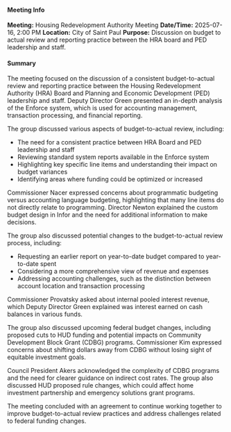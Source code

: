 #### Meeting Info
**Meeting:** Housing Redevelopment Authority Meeting
**Date/Time:** 2025-07-16, 2:00 PM
**Location:** City of Saint Paul
**Purpose:** Discussion on budget to actual review and reporting practice between the HRA board and PED leadership and staff.

#### Summary

The meeting focused on the discussion of a consistent budget-to-actual review and reporting practice between the Housing Redevelopment Authority (HRA) Board and Planning and Economic Development (PED) leadership and staff. Deputy Director Green presented an in-depth analysis of the Enforce system, which is used for accounting management, transaction processing, and financial reporting.

The group discussed various aspects of budget-to-actual review, including:

* The need for a consistent practice between HRA Board and PED leadership and staff
* Reviewing standard system reports available in the Enforce system
* Highlighting key specific line items and understanding their impact on budget variances
* Identifying areas where funding could be optimized or increased

Commissioner Nacer expressed concerns about programmatic budgeting versus accounting language budgeting, highlighting that many line items do not directly relate to programming. Director Newton explained the custom budget design in Infor and the need for additional information to make decisions.

The group also discussed potential changes to the budget-to-actual review process, including:

* Requesting an earlier report on year-to-date budget compared to year-to-date spent
* Considering a more comprehensive view of revenue and expenses
* Addressing accounting challenges, such as the distinction between account location and transaction processing

Commissioner Provatsky asked about internal pooled interest revenue, which Deputy Director Green explained was interest earned on cash balances in various funds.

The group also discussed upcoming federal budget changes, including proposed cuts to HUD funding and potential impacts on Community Development Block Grant (CDBG) programs. Commissioner Kim expressed concerns about shifting dollars away from CDBG without losing sight of equitable investment goals.

Council President Akers acknowledged the complexity of CDBG programs and the need for clearer guidance on indirect cost rates. The group also discussed HUD proposed rule changes, which could affect home investment partnership and emergency solutions grant programs.

The meeting concluded with an agreement to continue working together to improve budget-to-actual review practices and address challenges related to federal funding changes.

